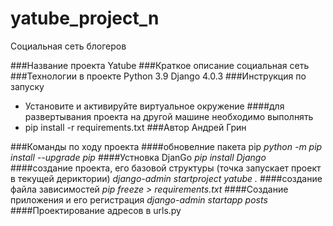 # yatube_project_n
Социальная сеть блогеров

###Название проекта
Yatube
###Краткое описание
социальная сеть
###Технологии в проекте
Python 3.9
Django 4.0.3
###Инструкция по запуску
- Установите и активируйте виртуальное окружение
####для развертывания проекта на другой машине необходимо выполнять
- pip install -r requirements.txt
###Автор
Андрей Грин



###Команды по ходу проекта
####обновелние пакета pip
_python -m pip install --upgrade pip_
####Устновка DjanGo
_pip install Django_
####создание проекта, его базовой структуры (точка запускает проект в текущей дериктории)
_django-admin startproject yatube ._
####создание файла зависимостей
_pip freeze > requirements.txt_
####Создание приложения и его регистрация
_django-admin startapp posts_
####Проектирование адресов в urls.py
